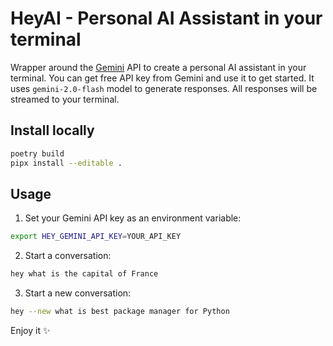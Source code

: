 # HeyAI - Personal AI Assistant in your terminal

Wrapper around the [Gemini](https://aistudio.google.com/) API to create a personal AI assistant in your terminal.
You can get free API key from Gemini and use it to get started.
It uses `gemini-2.0-flash` model to generate responses. All responses will be streamed to your terminal.

## Install locally

```bash
poetry build
pipx install --editable .
```

## Usage

1. Set your Gemini API key as an environment variable:

```bash
export HEY_GEMINI_API_KEY=YOUR_API_KEY
```

2. Start a conversation:

```bash
hey what is the capital of France
```

3. Start a new conversation:

```bash
hey --new what is best package manager for Python
```

Enjoy it ✨
